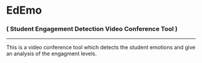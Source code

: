 # EdEmo
### ( Student Engagement Detection Video Conference Tool )
___

This is a video conference tool which detects the student emotions and give an analysis of the engagment levels.
